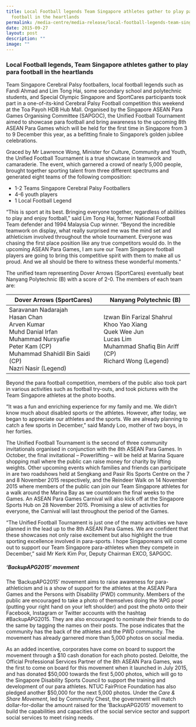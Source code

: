 ```yaml
---
title: Local Football legends Team Singapore athletes gather to play para
  football in the heartlands
permalink: /media-centre/media-release/local-football-legends-team-singapore-athletes-gather-to-play-para/
date: 2015-09-27
layout: post
description: ""
image: ""
---
```

### **Local Football legends, Team Singapore athletes gather to play para football in the heartlands**
Team Singapore Cerebral Palsy footballers, local football legends such as Fandi Ahmad and Lim Tong Hai, some secondary school and polytechnic students, and Special Olympic Singapore and SportCares participants took part in a one-of-its-kind Cerebral Palsy Football competition this weekend at the Toa Payoh HDB Hub Mall. Organised by the Singapore ASEAN Para Games Organising Committee (SAPGOC), the Unified Football Tournament aimed to showcase para football and bring awareness to the upcoming 8th ASEAN Para Games which will be held for the first time in Singapore from 3 to 9 December this year, as a befitting finale to Singapore’s golden jubilee celebrations.

Graced by Mr Lawrence Wong, Minister for Culture, Community and Youth, the Unified Football Tournament is a true showcase in teamwork and camaraderie. The event, which garnered a crowd of nearly 5,000 people, brought together sporting talent from three different spectrums and generated eight teams of the following composition:

* 1-2 Teams Singapore Cerebral Palsy Footballers
* 4-6 youth players
* 1 Local Football Legend

“This is sport at its best. Bringing everyone together, regardless of abilities to play and enjoy football,” said Lim Tong Hai, former National Football Team defender and 1994 Malaysia Cup winner. “Beyond the incredible teamwork on display, what really surprised me was the mind set and athleticism involved throughout the whole tournament. Everyone was chasing the first place position like any true competitors would do. In the upcoming ASEAN Para Games, I am sure our Team Singapore football players are going to bring this competitive spirit with them to make all us proud. And we all should be there to witness these wonderful moments.”

The unified team representing Dover Arrows (SportCares) eventually beat Nanyang Polytechnic (B) with a score of 2-0. The members of each team are:

| **Dover Arrows (SportCares)** | **Nanyang Polytechnic (B)** |
| -------- | -------- |
| Saravanan Nadarajah<br>Hasan Chan<br>Arven Kumar<br>Muhd Danial Irfan<br>Muhammad Nursyafie<br>Peter Kam (CP)<br>Muhammad Shahidil Bin Saidi (CP)<br>Nazri Nasir (Legend)   | Izwan Bin Farizal Shahrul<br>Khoo Yao Xiang<br>Quek Wee Jun<br>Lucas Lim<br>Muhammad Shafiq Bin Ariff (CP)<br>Richard Wong (Legend)   |

Beyond the para football competition, members of the public also took part in various activities such as football try-outs, and took pictures with the Team Singapore athletes at the photo booths.

“It was a fun and enriching experience for my family and me. We didn’t know much about disabled sports or the athletes. However, after today, we began to appreciate our athletes and the sports. We are already planning to catch a few sports in December,” said Mandy Loo, mother of two boys, in her forties.

The Unified Football Tournament is the second of three community invitationals organised in conjunction with the 8th ASEAN Para Games. In October, the final invitational – Powerlifting – will be held at Marina Square shopping mall where the public can raise money for charity by lifting weights. Other upcoming events which families and friends can participate in are two roadshows held at Sengkang and Pasir Ris Sports Centre on the 7 and 8 November 2015 respectively, and the Reindeer Walk on 14 November 2015 where members of the public can join our Team Singapore athletes for a walk around the Marina Bay as we countdown the final weeks to the Games. An ASEAN Para Games Carnival will also kick off at the Singapore Sports Hub on 28 November 2015. Promising a slew of activities for everyone, the Carnival will last throughout the period of the Games.

“The Unified Football Tournament is just one of the many activities we have planned in the lead up to the 8th ASEAN Para Games. We are confident that these showcases not only raise excitement but also highlight the true sporting excellence involved in para-sports. I hope Singaporeans will come out to support our Team Singapore para-athletes when they compete in December,” said Mr Kerk Kim Por, Deputy Chairman EXCO, SAPGOC.

##### **‘BackupAPG2015’ movement**

The ‘BackupAPG2015’ movement aims to raise awareness for para-athleticism and is a show of support for the athletes at the ASEAN Para Games and the Persons with Disability (PWD) community. Members of the public are encouraged to take a photo of themselves doing the ‘APG pose’ (putting your right hand on your left shoulder) and post the photo onto their Facebook, Instagram or Twitter accounts with the hashtag #BackupAPG2015. They are also encouraged to nominate their friends to do the same by tagging the names on their posts. The pose indicates that the community has the back of the athletes and the PWD community. The movement has already garnered more than 5,000 photos on social media.

As an added incentive, corporates have come on board to support the movement through a $10 cash donation for each photo posted. Deloitte, the Official Professional Services Partner of the 8th ASEAN Para Games, was the first to come on board for this movement when it launched in July 2015, and has donated $50,000 towards the first 5,000 photos, which will go to the Singapore Disability Sports Council to support the training and development of our para athletes. NTUC FairPrice Foundation has also pledged another $50,000 for the next 5,000 photos. Under the _Care & Share Movement_, led by Community Chest, the government will match dollar-for-dollar the amount raised for the ‘BackupAPG2015’ movement to build the capabilities and capacities of the social service sector and support social services to meet rising needs.